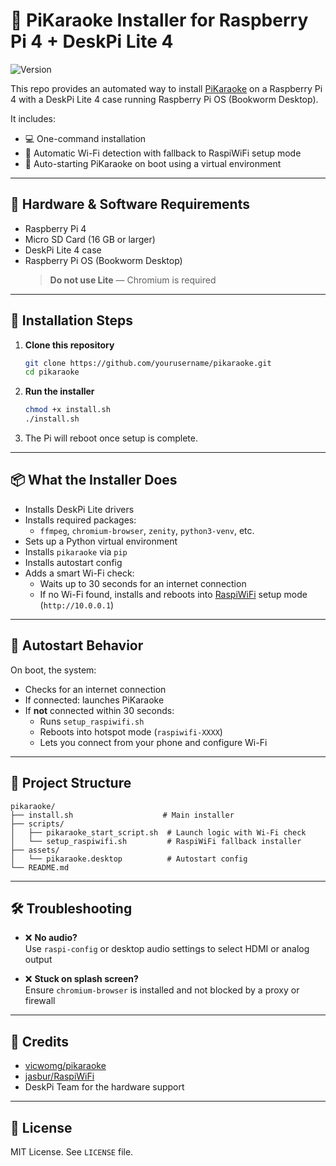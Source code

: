 # 🎤 PiKaraoke Installer for Raspberry Pi 4 + DeskPi Lite 4

![Version](https://img.shields.io/github/v/tag/junclemente/pikaraoke-deskpi4?label=version&style=flat-square)

This repo provides an automated way to install [PiKaraoke](https://github.com/vicwomg/pikaraoke) on a Raspberry Pi 4 with a DeskPi Lite 4 case running Raspberry Pi OS (Bookworm Desktop).

It includes:

- 💻 One-command installation
- 📡 Automatic Wi-Fi detection with fallback to RaspiWiFi setup mode
- 🔁 Auto-starting PiKaraoke on boot using a virtual environment

---

## 🧰 Hardware & Software Requirements

- Raspberry Pi 4
- Micro SD Card (16 GB or larger)
- DeskPi Lite 4 case
- Raspberry Pi OS (Bookworm Desktop)
  > **Do not use Lite** — Chromium is required

---

## 🚀 Installation Steps

1. **Clone this repository**

   ```bash
   git clone https://github.com/yourusername/pikaraoke.git
   cd pikaraoke
   ```

2. **Run the installer**

   ```bash
   chmod +x install.sh
   ./install.sh
   ```

3. The Pi will reboot once setup is complete.

---

## 📦 What the Installer Does

- Installs DeskPi Lite drivers
- Installs required packages:
  - `ffmpeg`, `chromium-browser`, `zenity`, `python3-venv`, etc.
- Sets up a Python virtual environment
- Installs `pikaraoke` via `pip`
- Installs autostart config
- Adds a smart Wi-Fi check:
  - Waits up to 30 seconds for an internet connection
  - If no Wi-Fi found, installs and reboots into [RaspiWiFi](https://github.com/jasbur/RaspiWiFi) setup mode (`http://10.0.0.1`)

---

## 🔁 Autostart Behavior

On boot, the system:

- Checks for an internet connection
- If connected: launches PiKaraoke
- If **not** connected within 30 seconds:
  - Runs `setup_raspiwifi.sh`
  - Reboots into hotspot mode (`raspiwifi-XXXX`)
  - Lets you connect from your phone and configure Wi-Fi

---

## 📂 Project Structure

```
pikaraoke/
├── install.sh                    # Main installer
├── scripts/
│   ├── pikaraoke_start_script.sh  # Launch logic with Wi-Fi check
│   └── setup_raspiwifi.sh         # RaspiWiFi fallback installer
├── assets/
│   └── pikaraoke.desktop          # Autostart config
└── README.md
```

---

## 🛠 Troubleshooting

- ❌ **No audio?**  
  Use `raspi-config` or desktop audio settings to select HDMI or analog output

- ❌ **Stuck on splash screen?**  
  Ensure `chromium-browser` is installed and not blocked by a proxy or firewall

---

## 🙌 Credits

- [vicwomg/pikaraoke](https://github.com/vicwomg/pikaraoke)
- [jasbur/RaspiWiFi](https://github.com/jasbur/RaspiWiFi)
- DeskPi Team for the hardware support

---

## 📃 License

MIT License. See `LICENSE` file.
